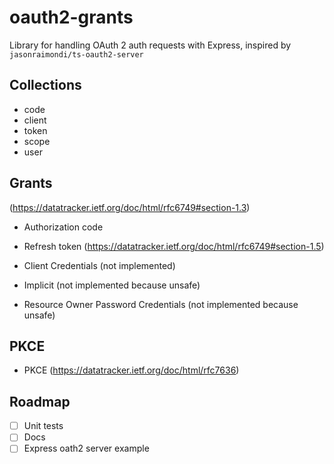 # oauth2-grants

Library for handling OAuth 2 auth requests with Express, inspired by
`jasonraimondi/ts-oauth2-server`

## Collections

- code
- client
- token
- scope
- user

## Grants

(<https://datatracker.ietf.org/doc/html/rfc6749#section-1.3>)

- Authorization code
- Refresh token (<https://datatracker.ietf.org/doc/html/rfc6749#section-1.5>)

- Client Credentials (not implemented)
- Implicit (not implemented because unsafe)
- Resource Owner Password Credentials (not implemented because unsafe)

## PKCE

- PKCE (<https://datatracker.ietf.org/doc/html/rfc7636>)

## Roadmap

- [ ] Unit tests
- [ ] Docs
- [ ] Express oath2 server example
